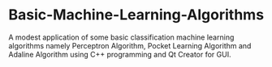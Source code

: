 # Basic-Machine-Learning-Algorithms
A modest application of some basic classification machine learning algorithms namely Perceptron Algorithm, Pocket Learning Algorithm and Adaline Algorithm using C++ programming and Qt Creator for GUI.
